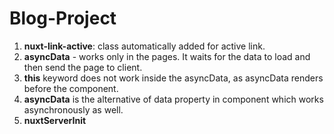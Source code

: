 # Blog-Project

1. **nuxt-link-active**: class automatically added for active link.
2. **asyncData** - works only in the pages. It waits for the data to load and then send the page to client.
3. **this** keyword does not work inside the asyncData, as asyncData renders before the component.
4. **asyncData** is the alternative of data property in component which works asynchronously as well.
5. **nuxtServerInit**
